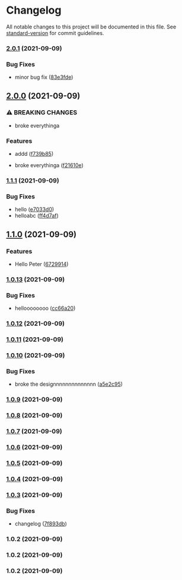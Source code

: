 # Changelog

All notable changes to this project will be documented in this file. See [standard-version](https://github.com/conventional-changelog/standard-version) for commit guidelines.

### [2.0.1](https://github.com/mokkapps/changelog-generator-demo/compare/v2.0.0...v2.0.1) (2021-09-09)


### Bug Fixes

* minor bug fix ([83e3fde](https://github.com/mokkapps/changelog-generator-demo/commits/83e3fde6d59849c430427137da141fbb0f25338f))

## [2.0.0](https://github.com/mokkapps/changelog-generator-demo/compare/v1.1.1...v2.0.0) (2021-09-09)


### ⚠ BREAKING CHANGES

* broke everythinga

### Features

* addd ([f739b85](https://github.com/mokkapps/changelog-generator-demo/commits/f739b8578043aa7e5358c16752bc45010ce41da2))


* broke everythinga ([f21610e](https://github.com/mokkapps/changelog-generator-demo/commits/f21610e2cbc1f2c17090b8db6d6ae0680ee785e4))

### [1.1.1](https://github.com/mokkapps/changelog-generator-demo/compare/v1.1.0...v1.1.1) (2021-09-09)


### Bug Fixes

* hello ([e7033d0](https://github.com/mokkapps/changelog-generator-demo/commits/e7033d01061d6dfcf66bbdff02f6a2330fd85cc5))
* helloabc ([ff4d7af](https://github.com/mokkapps/changelog-generator-demo/commits/ff4d7af968d366d6671a6bfdbcec1af698d0c7a7))

## [1.1.0](https://github.com/mokkapps/changelog-generator-demo/compare/v1.0.13...v1.1.0) (2021-09-09)


### Features

* Hello Peter ([6729914](https://github.com/mokkapps/changelog-generator-demo/commits/672991402106b79ec5c68c6eb23fc7c87b023c03))

### [1.0.13](https://github.com/mokkapps/changelog-generator-demo/compare/v1.0.12...v1.0.13) (2021-09-09)


### Bug Fixes

* helloooooooo ([cc66a20](https://github.com/mokkapps/changelog-generator-demo/commits/cc66a20c8c09bd75cdb0b72e1c1e4baf6c429013))

### [1.0.12](https://github.com/mokkapps/changelog-generator-demo/compare/v1.0.11...v1.0.12) (2021-09-09)

### [1.0.11](https://github.com/mokkapps/changelog-generator-demo/compare/v1.0.10...v1.0.11) (2021-09-09)

### [1.0.10](https://github.com/mokkapps/changelog-generator-demo/compare/v1.0.9...v1.0.10) (2021-09-09)


### Bug Fixes

* broke the designnnnnnnnnnnnnn ([a5e2c95](https://github.com/mokkapps/changelog-generator-demo/commits/a5e2c956fac747d5f361010c7bd54f72e23263f8))

### [1.0.9](https://github.com/mokkapps/changelog-generator-demo/compare/v1.0.8...v1.0.9) (2021-09-09)

### [1.0.8](https://github.com/mokkapps/changelog-generator-demo/compare/v1.0.7...v1.0.8) (2021-09-09)

### [1.0.7](https://github.com/mokkapps/changelog-generator-demo/compare/v1.0.6...v1.0.7) (2021-09-09)

### [1.0.6](https://github.com/mokkapps/changelog-generator-demo/compare/v1.0.5...v1.0.6) (2021-09-09)

### [1.0.5](https://github.com/mokkapps/changelog-generator-demo/compare/v1.0.4...v1.0.5) (2021-09-09)

### [1.0.4](https://github.com/mokkapps/changelog-generator-demo/compare/v1.0.3...v1.0.4) (2021-09-09)

### [1.0.3](https://github.com/mokkapps/changelog-generator-demo/compare/v1.0.2...v1.0.3) (2021-09-09)


### Bug Fixes

* changelog ([7f893db](https://github.com/mokkapps/changelog-generator-demo/commits/7f893db3c12e55481407cd4c14e99f1ad1c6e270))

### 1.0.2 (2021-09-09)

### 1.0.2 (2021-09-09)

### 1.0.2 (2021-09-09)
